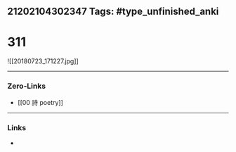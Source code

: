 21202104302347
Tags: #type_unfinished_anki 
---
# 311

![[20180723_171227.jpg]]

---
### Zero-Links
- [[00 詩 poetry]]
---
### Links
-